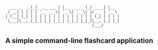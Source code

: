```
  ___ _   _(_)_ __ ___ | |__  _ __ (_) __ _| |__
 / __| | | | | '_ ` _ \| '_ \| '_ \| |/ _` | '_ \
| (__| |_| | | | | | | | | | | | | | | (_| | | | |
 \___|\__,_|_|_| |_| |_|_| |_|_| |_|_|\__, |_| |_|
                                      |___/
```
## A simple command-line flashcard application

